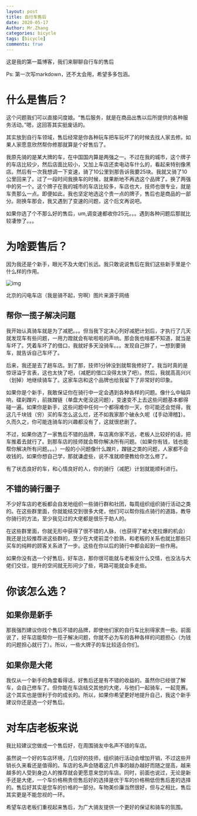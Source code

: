 ```yaml
---
layout: post
title: 自行车售后
date: 2020-05-17
Author: Mr.Zhang
categories: bicycle
tags: [bicycle]
comments: true
---
```




这是我的第一篇博客，我们来聊聊自行车的售后

Ps: 第一次写markdown，还不太会用，希望多多包涵。





# 什么是售后？

这个问题我们可以直接问度娘。“售后服务，就是在商品出售以后所提供的各种服务活动。”嗯，这回答其实挺废话的。

其实放到自行车领域，售后经常是你各种玩车把车玩坏了的时候去找人家去修。如果人家愿意欣然帮你修那就算是个好售后了。



我原先骑的是某大牌的车，在中国国内算是两强之一。不过在我的城市，这个牌子的车店比较少，然后店面比较小，又加上车店还卖电动车什么的，看起来特别像黑店。然后有一次我想调一下变速，骑了10公里到那告诉我要25块。我就又骑了10公里回来了。过了一段时间我换车的时候，就果断地不再选这个品牌了。换了两强中的另一个。这个牌子在我的城市的车店比较多，车店也大，技师也很专业，就是车贵那么一点。即便如此，我也坚定地选这个贵一点的牌子，售后也是商品的一部分。刚换车那会，我又遇到了变速的问题，这个后文再说吧。



如果你选了个不那么好的售后，um,调变速都收你25元。。。遇到各种问题后那就比较凄惨了。。。

# 为啥要售后？

因为我还是个新手，眼光不及大佬们长远。我只敢说说售后在我们这些新手里是个什么样的作用。

![img](https://timgsa.baidu.com/timg?image&quality=80&size=b9999_10000&sec=1589711232951&di=05ed7d7ab801cb906ce06e56643b1692&imgtype=0&src=http%3A%2F%2Fc2.biketo.com%2Fd%2Ffile%2Findustry%2Fbusiness%2F2018-03-02%2F1722b0a80849e312c8529e648f4633ad.jpg)

北京的闪电车店（我是骑不起，穷啊）图片来源于网络

## 帮你一揽子解决问题

我开始认真骑车就是为了减肥。。。但当我下定决心列好减肥计划后，才执行了几天就发现车有些问题，一用力蹬就会有呲啦啦的声响。那会我也啥都不知道，就当是车坏了。凭着车坏了的借口，我就好多天没骑车。。。发现自己胖了，一想到要骑车，就告诉自己车坏了。

后来，我还是去了趟车店。到了那，技师1分钟没到就帮我修好了。我当时真的是惊讶溢于言表，这也太快了吧，（减肥的借口没得太快了吧）。然后，我就高高兴兴（划掉）地继续骑车了。这家车店和这个品牌也给我留下了非常好的印象。



如果你是个新手，我敢保证你在骑行中一定会遇到各种各样的问题。像什么中轴异响，碟刹蹭片，前拨蹭链（单盘大佬没这问题），变速变不上去这些问题基本都得碰一遍。如果你是新手，这些问题中任何一个都得难你一天，你可能还会觉得，我这几千块钱（穷）买的车怎么这么烂，还不如我家那个破永久呢（【手动滑稽】）。久而久之，你可能连骑车的兴趣都没有了，这就很悲剧了。



不过，如果你选了一家售后不错的品牌，车店离你家不远，老板人比较好的话，把车推着去就行了。到那车店的技师就会帮你解决所有问题。（如果你有钱，钱也能帮你解决所有问题。。。）一般的小问题像什么蹭片，蹭链之类的问题，人家都不会收钱的。如果你想自己学，那就谦虚些，说不准就顺便教给你怎么修了。



有了状态良好的车，和心情良好的人，你的骑行（减肥）计划就能顺利进行。



## 不错的骑行圈子

不少好车店的老板都会自发地组织一些骑行群和社团，每周组织组织骑行活动之类的。在这些群里面，你就能结交到很多大佬，他们可以帮你指点骑行的道路，教导你骑行的方法，至少我见过的大佬都是很乐于助人的。



在这些群里面，你就无形中获得了很不错的人脉，（也获得了被大佬拉爆的机会）我还是比较推荐进这些群的，至少在大佬前混个脸熟，和老板的关系也就比那些只买车的纯粹的顾客关系进了一步。这些在你以后的骑行中都会起到一些作用。



如果你没有选一个好售后，好车店，那你很可能就与老板没什么交情，也没法与大佬们交往，提升的空间就无形间少了些，弯路可能就会多走些。

# 你该怎么选？

## 如果你是新手

那我强烈建议你找个售后不错的品牌，即使他们家的自行车比别得家贵一些。前面说了，好车店能帮你一揽子解决问题，你就不必为车的各种各样的问题担心（为钱的问题担心就行了）。所以，一些大牌子的车比较适合你们。

## 如果你是大佬

我仅从一个新手的角度看得话，好售后还是有不错的收益的。虽然你已经很了解车，会自己修车了。但你能在车店结交其他的大佬，与他们一起骑车，一起竞赛。这个其实也是很利于你的成长的。所以，如果你希望更好地提升自己，我这个新手建议你还是选一个好售后。

# 对车店老板来说

我比较建议您做成一个售后好，在周围骑友中名声不错的车店。



虽然说一个好的车店环境，几位好的技师，组织骑行活动会增加开销，不过这些开销长久来看还是值得的。车店的名声会随着这几件事的越办越好而随之提高，越来越多的人受到身边人的推荐就会更愿意来您的车店。同时，前面也说过，无论是新手还是大佬，一个车价格稍贵但售后好的选择是优于车的价格稍低但售后差的选择的。售后好其实是您车的价格的一部分。车物美价廉当然很好，但与之相比，售后其实更是不能忽视的一环。



希望车店老板们重视起来售后，为广大骑友提供一个更好的保证和骑车的氛围。

